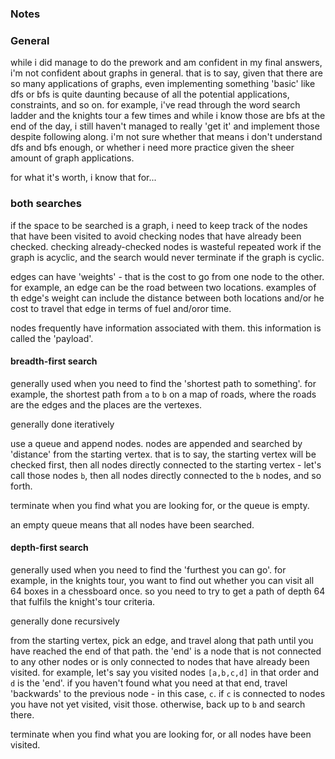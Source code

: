 ### Notes

### General

while i did manage to do the prework and am confident in my final answers, i'm
not confident about graphs in general. that is to say, given that there are so
many applications of graphs, even implementing something 'basic' like dfs or bfs
is quite daunting because of all the potential applications, constraints, and so
on. for example, i've read through the word search ladder and the knights tour a
few times and while i know those are bfs at the end of the day, i still haven't
managed to really 'get it' and implement those despite following along. i'm not
sure whether that means i don't understand dfs and bfs enough, or whether i need
more practice given the sheer amount of graph applications.

for what it's worth, i know that for...

### both searches
if the space to be searched is a graph, i need to keep track of the nodes that
have been visited to avoid checking nodes that have already been checked.
checking already-checked nodes is wasteful repeated work if the graph is
acyclic, and the search would never terminate if the graph is cyclic.

edges can have 'weights' - that is the cost to go from one node to the other.
for example, an edge can be the road between two locations. examples of th
edge's weight can include the distance between both locations and/or he cost to
travel that edge in terms of fuel and/oror time.

nodes frequently have information associated with them. this information is
called the 'payload'.

#### breadth-first search
generally used when you need to find the 'shortest path to something'. for
example, the shortest path from `a` to `b` on a map of roads, where the roads
are the edges and the places are the vertexes.

generally done iteratively

use a queue and append nodes. nodes are appended and searched by 'distance' from
the starting vertex. that is to say, the starting vertex will be checked first,
then all nodes directly connected to the starting vertex - let's call those
nodes `b`, then all nodes directly connected to  the `b` nodes, and so forth.

terminate when you find what you are looking for, or the queue is empty.

an empty queue means that all nodes have been searched.

#### depth-first search

generally used when you need to find the 'furthest you can go'. for example,
in the knights tour, you want to find out whether you can visit all 64 boxes in
a chessboard once. so you need to try to get a path of depth 64 that fulfils the
knight's tour criteria.

generally done recursively

from the starting vertex, pick an edge, and travel along that path until you
have reached the end of that path. the 'end' is a node that is not connected to
any other nodes or is only connected to nodes that have already been visited.
for example, let's say you visited nodes `[a,b,c,d]` in that order and `d` is
the 'end'. if you haven't found what you need at that end, travel 'backwards' to
the previous node - in this case, `c`. if `c` is connected to nodes you have not
yet visited, visit those. otherwise, back up to `b` and search there.

terminate when you find what you are looking for, or all nodes have been
visited.
